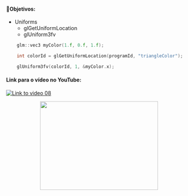 #### 🎯Objetivos:
- Uniforms
  - glGetUniformLocation 
  - glUniform3fv

```cpp
    glm::vec3 myColor(1.f, 0.f, 1.f);

    int colorId = glGetUniformLocation(programId, "triangleColor");

    glUniform3fv(colorId, 1, &myColor.x);
```


#### Link para o vídeo no YouTube:

[![Link to video 08](https://img.youtube.com/vi/lz5c1WpBiMg/default.jpg)](https://youtu.be/lz5c1WpBiMg)


<p align="center">
  <img width="320" height="240" src="modern08.png">
</p>


